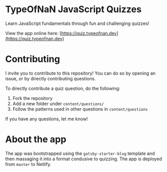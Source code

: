 # TypeOfNaN JavaScript Quizzes

Learn JavaScript fundamentals through fun and challenging quizzes!

View the app online here: [https://quiz.typeofnan.dev](https://quiz.typeofnan.dev)

# Contributing

I invite you to contribute to this repository! You can do so by opening an issue, or by directly contributing questions.

To directly contribute a quiz question, do the following:

1. Fork the repository
2. Add a new folder under `content/questions/`
3. Follow the patterns used in other questions in `content/questions`

If you have any questions, let me know!

# About the app

The app was bootstrapped using the `gatsby-starter-blog` template and then massaging it into a format condusive to quizzing. The app is deployed from `master` to Netlify.

